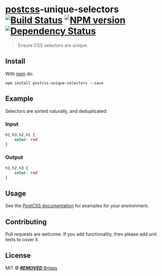 # [postcss][postcss]-unique-selectors [![Build Status](https://travis-ci.org/***REMOVED***-eb/postcss-unique-selectors.svg?branch=master)][ci] [![NPM version](https://badge.fury.io/js/postcss-unique-selectors.svg)][npm] [![Dependency Status](https://gemnasium.com/***REMOVED***-eb/postcss-unique-selectors.svg)][deps]

> Ensure CSS selectors are unique.

## Install

With [npm](https://npmjs.org/package/postcss-unique-selectors) do:

```
npm install postcss-unique-selectors --save
```

## Example

Selectors are sorted naturally, and deduplicated:

### Input

```css
h1,h3,h2,h1 {
    color: red
}
```

### Output

```css
h1,h2,h3 {
    color: red
}
```

## Usage

See the [PostCSS documentation](https://github.com/postcss/postcss#usage) for
examples for your environment.

## Contributing

Pull requests are welcome. If you add functionality, then please add unit tests
to cover it.

## License

MIT © [***REMOVED*** Briggs](http://***REMOVED***eb.info)

[ci]:      https://travis-ci.org/***REMOVED***-eb/postcss-unique-selectors
[deps]:    https://gemnasium.com/***REMOVED***-eb/postcss-unique-selectors
[npm]:     http://badge.fury.io/js/postcss-unique-selectors
[postcss]: https://github.com/postcss/postcss
